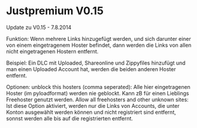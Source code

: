 Justpremium V0.15
=================

Update zu V0.15 - 7.8.2014

Funktion:
Wenn mehrere Links hinzugefügt werden, und sich darunter einer von einem eingetragenem Hoster befindet, dann werden die Links von allen nicht eingetragenen Hostern entfernt.

Beispiel: Ein DLC mit Uploaded, Shareonline und Zippyfiles hinzufügt und man einen Uploaded Account hat, werden die beiden anderen Hoster entfernt.

Optionen:
unblock this hosters (comma seperated): Alle hier eingetragenen Hoster (im pyloadformat) werden nie geblockt. Kann zB für einen Lieblings Freehoster genutzt werden.
Allow all freehosters and other unknown sites: Ist diese Option aktiviert, werden nur die Links von Accounts, die unter Konton ausgewählt werden können und nicht registriert sind entfernt, sonnst werden alle bis auf die registrierten entfernt.

